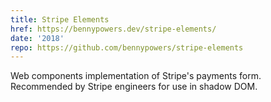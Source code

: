 ```yaml
---
title: Stripe Elements
href: https://bennypowers.dev/stripe-elements/
date: '2018'
repo: https://github.com/bennypowers/stripe-elements
---
```


Web components implementation of Stripe's payments form. Recommended by Stripe
engineers for use in shadow DOM.

